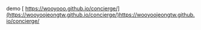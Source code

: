 demo
[ https://wooyooo.github.io/concierge/](https://wooyoojeongtw.github.io/concierge/)https://wooyoojeongtw.github.io/concierge/

